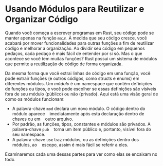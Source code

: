 # Usando Módulos para Reutilizar e Organizar Código

Quando você começa a escrever programas em Rust, seu código pode se manter apenas na
função `main`. À medida que seu código cresce, você acabará por mover funcionalidades para
outras funções a fim de reutilizar código e melhorar a organização. Ao dividir seu código em
pequenos pedaços, cada pedaço é mais fácil de entender por si só. Mas o que acontece
se você tem muitas funções? Rust possui um sistema de módulos que permite a reutilização
de código de forma organizada.

Da mesma forma que você extrai linhas de código em uma função, você pode extrair
funções (e outros códigos, como structs e enums) em diferentes módulos. Um
*módulo* é um namespace que contém definições de funções ou tipos, e
você pode escolher se essas definições são visíveis fora de seu módulo
(público) ou não (privado). Aqui está uma visão geral de como os módulos funcionam:

* A palavra-chave `mod` declara um novo módulo. O código dentro do módulo aparece
   imediatamente após esta declaração dentro de chaves ou em
   outro arquivo.
* Por padrão, as funções, tipos, constantes e módulos são privados. A palavra-chave `pub`
    torna um item público e, portanto, visível fora do seu namespace.
* A palavra-chave `use` traz módulos, ou as definições dentro dos módulos, ao
   escopo, assim é mais fácil se referir a eles.

Examinaremos cada uma dessas partes para ver como elas se encaixam no todo.
